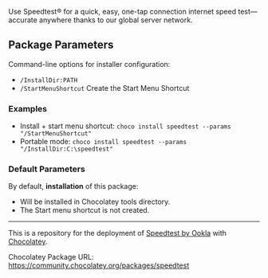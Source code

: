 Use Speedtest® for a quick, easy, one-tap connection internet speed test—accurate anywhere thanks to our global server network.

## Package Parameters
Command-line options for installer configuration:
- `/InstallDir:PATH`
- `/StartMenuShortcut` Create the Start Menu Shortcut

### Examples
- Install + start menu shortcut:
`choco install speedtest --params "/StartMenuShortcut"`
- Portable mode:
`choco install speedtest --params "/InstallDir:C:\speedtest"`

### Default Parameters
By default, **installation** of this package:
- Will be installed in Chocolatey tools directory.
- The Start menu shortcut is not created.

---

This is a repository for the deployment of [Speedtest by Ookla](https://www.speedtest.net/apps/cli) with [Chocolatey](https://chocolatey.org/).

Chocolatey Package URL: https://community.chocolatey.org/packages/speedtest